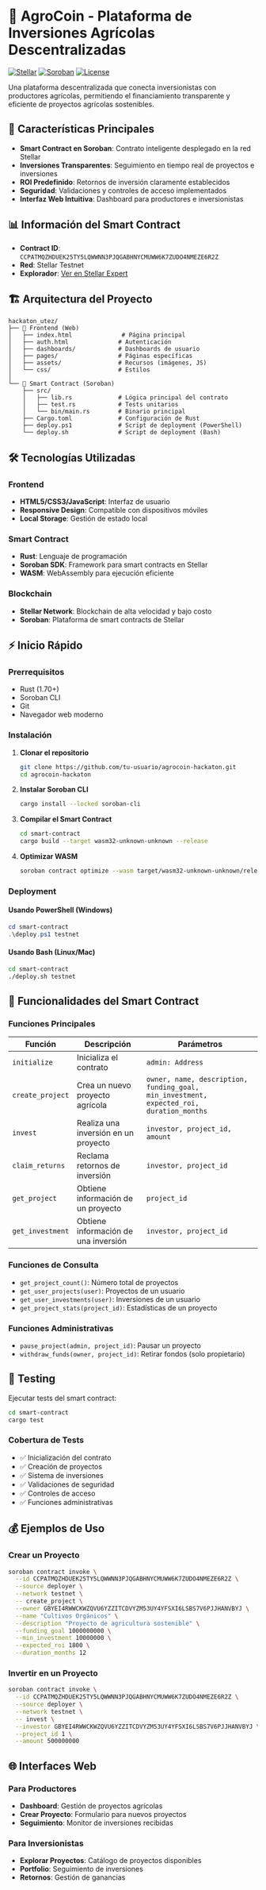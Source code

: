 # 🌱 AgroCoin - Plataforma de Inversiones Agrícolas Descentralizadas

[![Stellar](https://img.shields.io/badge/Blockchain-Stellar-blue)](https://stellar.org/)
[![Soroban](https://img.shields.io/badge/Smart%20Contract-Soroban-green)](https://soroban.stellar.org/)
[![License](https://img.shields.io/badge/License-MIT-yellow.svg)](LICENSE)

Una plataforma descentralizada que conecta inversionistas con productores agrícolas, permitiendo el financiamiento transparente y eficiente de proyectos agrícolas sostenibles.

## 🚀 Características Principales

- **Smart Contract en Soroban**: Contrato inteligente desplegado en la red Stellar
- **Inversiones Transparentes**: Seguimiento en tiempo real de proyectos e inversiones
- **ROI Predefinido**: Retornos de inversión claramente establecidos
- **Seguridad**: Validaciones y controles de acceso implementados
- **Interfaz Web Intuitiva**: Dashboard para productores e inversionistas

## 📊 Información del Smart Contract

- **Contract ID**: `CCPATMQZHDUEK25TY5LQWWNN3PJQGABHNYCMUWW6K7ZUDO4NMEZE6R2Z`
- **Red**: Stellar Testnet
- **Explorador**: [Ver en Stellar Expert](https://stellar.expert/explorer/testnet/contract/CCPATMQZHDUEK25TY5LQWWNN3PJQGABHNYCMUWW6K7ZUDO4NMEZE6R2Z)

## 🏗️ Arquitectura del Proyecto

```
hackaton_utez/
├── 📱 Frontend (Web)
│   ├── index.html              # Página principal
│   ├── auth.html              # Autenticación
│   ├── dashboards/            # Dashboards de usuario
│   ├── pages/                 # Páginas específicas
│   ├── assets/                # Recursos (imágenes, JS)
│   └── css/                   # Estilos
│
└── 🔗 Smart Contract (Soroban)
    ├── src/
    │   ├── lib.rs             # Lógica principal del contrato
    │   ├── test.rs            # Tests unitarios
    │   └── bin/main.rs        # Binario principal
    ├── Cargo.toml             # Configuración de Rust
    ├── deploy.ps1             # Script de deployment (PowerShell)
    └── deploy.sh              # Script de deployment (Bash)
```

## 🛠️ Tecnologías Utilizadas

### Frontend
- **HTML5/CSS3/JavaScript**: Interfaz de usuario
- **Responsive Design**: Compatible con dispositivos móviles
- **Local Storage**: Gestión de estado local

### Smart Contract
- **Rust**: Lenguaje de programación
- **Soroban SDK**: Framework para smart contracts en Stellar
- **WASM**: WebAssembly para ejecución eficiente

### Blockchain
- **Stellar Network**: Blockchain de alta velocidad y bajo costo
- **Soroban**: Plataforma de smart contracts de Stellar

## ⚡ Inicio Rápido

### Prerrequisitos

- Rust (1.70+)
- Soroban CLI
- Git
- Navegador web moderno

### Instalación

1. **Clonar el repositorio**
   ```bash
   git clone https://github.com/tu-usuario/agrocoin-hackaton.git
   cd agrocoin-hackaton
   ```

2. **Instalar Soroban CLI**
   ```bash
   cargo install --locked soroban-cli
   ```

3. **Compilar el Smart Contract**
   ```bash
   cd smart-contract
   cargo build --target wasm32-unknown-unknown --release
   ```

4. **Optimizar WASM**
   ```bash
   soroban contract optimize --wasm target/wasm32-unknown-unknown/release/agrocoin_contract.wasm
   ```

### Deployment

#### Usando PowerShell (Windows)
```powershell
cd smart-contract
.\deploy.ps1 testnet
```

#### Usando Bash (Linux/Mac)
```bash
cd smart-contract
./deploy.sh testnet
```

## 📖 Funcionalidades del Smart Contract

### Funciones Principales

| Función | Descripción | Parámetros |
|---------|-------------|------------|
| `initialize` | Inicializa el contrato | `admin: Address` |
| `create_project` | Crea un nuevo proyecto agrícola | `owner, name, description, funding_goal, min_investment, expected_roi, duration_months` |
| `invest` | Realiza una inversión en un proyecto | `investor, project_id, amount` |
| `claim_returns` | Reclama retornos de inversión | `investor, project_id` |
| `get_project` | Obtiene información de un proyecto | `project_id` |
| `get_investment` | Obtiene información de una inversión | `investor, project_id` |

### Funciones de Consulta

- `get_project_count()`: Número total de proyectos
- `get_user_projects(user)`: Proyectos de un usuario
- `get_user_investments(user)`: Inversiones de un usuario
- `get_project_stats(project_id)`: Estadísticas de un proyecto

### Funciones Administrativas

- `pause_project(admin, project_id)`: Pausar un proyecto
- `withdraw_funds(owner, project_id)`: Retirar fondos (solo propietario)

## 🧪 Testing

Ejecutar tests del smart contract:

```bash
cd smart-contract
cargo test
```

### Cobertura de Tests
- ✅ Inicialización del contrato
- ✅ Creación de proyectos
- ✅ Sistema de inversiones
- ✅ Validaciones de seguridad
- ✅ Controles de acceso
- ✅ Funciones administrativas

## 💰 Ejemplos de Uso

### Crear un Proyecto
```bash
soroban contract invoke \
  --id CCPATMQZHDUEK25TY5LQWWNN3PJQGABHNYCMUWW6K7ZUDO4NMEZE6R2Z \
  --source deployer \
  --network testnet \
  -- create_project \
  --owner GBYEI4RWWCKWZQVU6YZZITCDVYZM53UY4YFSXI6LSBS7V6PJJHANVBYJ \
  --name "Cultivos Orgánicos" \
  --description "Proyecto de agricultura sostenible" \
  --funding_goal 1000000000 \
  --min_investment 10000000 \
  --expected_roi 1800 \
  --duration_months 12
```

### Invertir en un Proyecto
```bash
soroban contract invoke \
  --id CCPATMQZHDUEK25TY5LQWWNN3PJQGABHNYCMUWW6K7ZUDO4NMEZE6R2Z \
  --source deployer \
  --network testnet \
  -- invest \
  --investor GBYEI4RWWCKWZQVU6YZZITCDVYZM53UY4YFSXI6LSBS7V6PJJHANVBYJ \
  --project_id 1 \
  --amount 500000000
```

## 🌐 Interfaces Web

### Para Productores
- **Dashboard**: Gestión de proyectos agrícolas
- **Crear Proyecto**: Formulario para nuevos proyectos
- **Seguimiento**: Monitor de inversiones recibidas

### Para Inversionistas
- **Explorar Proyectos**: Catálogo de proyectos disponibles
- **Portfolio**: Seguimiento de inversiones
- **Retornos**: Gestión de ganancias
